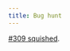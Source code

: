 ```yaml
---
title: Bug hunt
---
```


[\#309 squished](http://www.wincent.com/a/support/bugs/show_bug.cgi?id=309).
